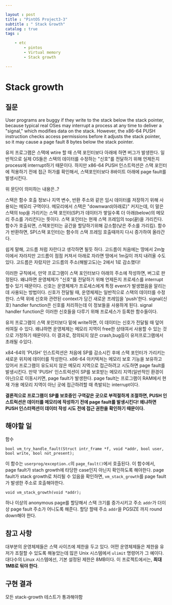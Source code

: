```yaml
---

layout : post
title : "PintOS Project3-3"
subtitle : " Stack Growth"
catalog : true
tags : 	

    - etc
        - pintos
        - Virtual memory
        - Stack growth

---
```


# Stack growth

## 질문

User programs are buggy if they write to the stack below the stack pointer, because typical real OSes may interrupt a process at any time to deliver a "signal," which modifies data on the stack. However, the x86-64 PUSH instruction checks access permissions before it adjusts the stack pointer, so it may cause a page fault 8 bytes below the stack pointer.

유저 프로그램은 스택에 wtire 할 때 스택 포인터보다 아래에 하면 버그가 발생한다. 일반적으로 실제 OS들은 스택의 데이터를 수정하는 "신호"를 전달하기 위해 언제든지 process에 interrupt하기 때문이다. 하지만 x86-64 PUSH 인스트럭션은 스택 포인터에 적용하기 전에 접근 허가를 확인해서, 스택포인터보다 8바이트 아래에 page fault를 발생시킨다. 

위 문단이 의미하는 내용은..?



 스택은 함수 호출 정보나 지역 변수, 반환 주소와 같은 임시 데이터를 저장하기 위해 사용되는 메모리 구역이다. 메모리에서 스택은 "downward(아래로)" 커지는데, 이 말은 스택의 top을 가리키는 스택 포인터(SP)가 데이터가 쌓일수록 더 아래(below)의 메모리 주소를 가리킨다는 뜻이다. 스택 포인터는 현재 스택 프레임의 top(끝)을 가리킨다. 함수가 호출되면, 스택포인터는 공간을 할당하기위해 감소함(낮은 주소를 가리킴). 함수가 반환하면, SP(스택 포인터)는 함수의 스택 프레임 호출때까지 다시 증가하여 올라간다.

 쉽게 말해, 고드름 처럼 자란다고 생각하면 될듯 하다. 고드름이 처음에는 땅에서 2m높이에서 자라지만 고드름이 점점 커져서 아래로 자라면 땅에서 1m길이 까지 내려올 수도 있다. 고드름은 자랐지만 고드름의 주소(해발고도)는 2에서 1로 감소했다!

 이러한 규칙에서, 만약 프로그램이 스택 포인터보다 아래의 주소에 작성하면, 버그로 판정된다. 왜냐하면 운영체제가 "신호"를 전달하기 위해 언제든지 프로세스를 interrupt할수 있기 때문이다. 신호는 운영체제가 프로세스에게 특정 event가 발생했음을 알리는데 사용되는 방법이다. 신호가 전달될 때, 운영체제는 일반적으로 스택의 데이터를 수정한다. 스택 위에 신호와 관련된 context가 담긴 새로운 프레임을 'push'한다. signal(신호) handler function은 신호를 처리하는데 이 정보들을 사용하게 된다. signal handler function은 이러한 신호들을 다루기 위해 프로세스가 등록한 함수들이다.

 유저 프로그램이 스택 포인터보다 밑에 write하면, 이 데이터는 신호가 전달될 때 덮어씌여질 수 있다. 왜냐하면 운영체제는 메모리 지역이 free한 상태여서 사용할 수 있는 것으로 가정하기 때문이다. 이 결과로, 정의되지 않은 crash,bug등이 유저프로그램에서 초래될 수있다.

x84-64의 'PUSH' 인스트럭션은 처음에 SP를 감소시킨 후에 스택 포인터가 가리키는 새로운 위치에 데이터를 작성한다. x86-64 아키텍쳐는 메모리 보호 기능을 보유하고 있어서 프로그램이 유도되지 않은 메모리 지역으로 접근하려고 시도하면 page fault를 발생시킨다. 만약 'PUSH' 인스트럭션이 SP를 보호받는 메모리 지역(일반적인 환경이 아닌)으로 이동시키면, page fault가 발생한다. page fault는 프로그램이 RAM에서 현재 가용 메모리 지역이 아닌 곳에 접근하려할 때 촉발되는 interrupt이다.

**결론적으로 프로그램이 SP를 보호중인 구역같은 곳으로 부적절하게 조절하면, PUSH 인스트럭션은 데이터를 메모리에 작성하기 전에 page fault를 발생시킨다! 왜냐하면 PUSH 인스터력션이 데이터 작성 시도 전에 접근 권한을 확인하기 때문이다.**



## 해야할 일

함수

`bool vm_try_handle_fault(Struct intr_frame *f, void *addr, bool user, bool write, bool not_present);`

이 함수는 `userprog/exception.c`의 `page_fault()`에서 호출된다. 이 함수에서, page fault가 stach growth에 타당한 case인지 아닌지 확인하도록 해야한다. page fault가 stack growth로 처리될 수 있음을 확인하면, `vm_stack_growth`를 page fault가 발생한 주소로 호출해야한다.



`void vm_stack_growth(void *addr);`

하나 이상의 anonymous page를 할당해서 스택 크기를 증가시키고 주소 `addr`가 더이상 page fault 주소가 어니도록 해준다. 할당 할때 주소 `addr`을 PGSIZE 까지 round down해야 한다.



## 참고 사항

대부분의 운영체제들은 스택 사이즈에 제한을 두고 있다. 어떤 운영체제들은 제한을 유저가 조절할 수 있도록 해놓았는데 많은 Unix 시스템에서 `ulimit` 명령어가 그 예이다. 대다수의 Linux 시스템에선, 기본 설정된 제한은 8MB이다. 이 프로젝트에서는, **최대 1MB로 둬야 한다**.



## 구현 결과

모든 stack-growth 테스트가 통과해야함